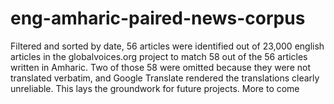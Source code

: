 # eng-amharic-paired-news-corpus
Filtered and sorted by date, 56 articles were identified out of 23,000 english articles in the globalvoices.org project to match 58 out of the 56 articles written in Amharic. Two of those 58 were omitted because they were not translated verbatim, and Google Translate rendered the translations clearly unreliable.
This lays the groundwork for future projects. More to come
